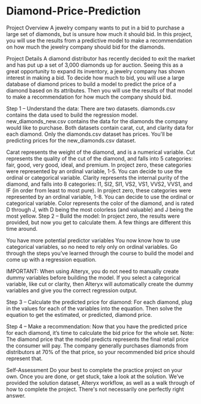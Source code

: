 # Diamond-Price-Prediction

Project Overview
A jewelry company wants to put in a bid to purchase a large set of diamonds, but is unsure how much it should bid. In this project, you will use the results from a predictive model to make a recommendation on how much the jewelry company should bid for the diamonds.

Project Details
A diamond distributor has recently decided to exit the market and has put up a set of 3,000 diamonds up for auction. Seeing this as a great opportunity to expand its inventory, a jewelry company has shown interest in making a bid. To decide how much to bid, you will use a large database of diamond prices to build a model to predict the price of a diamond based on its attributes. Then you will use the results of that model to make a recommendation for how much the company should bid.

Step 1 – Understand the data: There are two datasets. diamonds.csv contains the data used to build the regression model. new_diamonds_new.csv contains the data for the diamonds the company would like to purchase. Both datasets contain carat, cut, and clarity data for each diamond. Only the diamonds.csv dataset has prices. You'll be predicting prices for the new_diamonds.csv dataset.

Carat represents the weight of the diamond, and is a numerical variable.
Cut represents the quality of the cut of the diamond, and falls into 5 categories: fair, good, very good, ideal, and premium. In project zero, these categories were represented by an ordinal variable, 1-5. You can decide to use the ordinal or categorical variable.
Clarity represents the internal purity of the diamond, and falls into 8 categories: I1, SI2, SI1, VS2, VS1, VVS2, VVS1, and IF (in order from least to most pure). In project zero, these categories were represented by an ordinal variable, 1-8. You can decide to use the ordinal or categorical variable.
Color represents the color of the diamond, and is rated D through J, with D being the most colorless (and valuable) and J being the most yellow.
Step 2 – Build the model: In project zero, the results were provided, but now you get to calculate them. A few things are different this time around.

You have more potential predictor variables
You now know how to use categorical variables, so no need to rely only on ordinal variables.
Go through the steps you’ve learned through the course to build the model and come up with a regression equation.

IMPORTANT: When using Alteryx, you do not need to manually create dummy variables before building the model. If you select a categorical variable, like cut or clarity, then Alteryx will automatically create the dummy variables and give you the correct regression output.

Step 3 – Calculate the predicted price for diamond: For each diamond, plug in the values for each of the variables into the equation. Then solve the equation to get the estimated, or predicted, diamond price.

Step 4 – Make a recommendation: Now that you have the predicted price for each diamond, it’s time to calculate the bid price for the whole set. Note: The diamond price that the model predicts represents the final retail price the consumer will pay. The company generally purchases diamonds from distributors at 70% of the that price, so your recommended bid price should represent that.

Self-Assessment
Do your best to complete the practice project on your own. Once you are done, or get stuck, take a look at the solution. We’ve provided the solution dataset, Alteryx workflow, as well as a walk through of how to complete the project. There's not necessarily one perfectly right answer.
